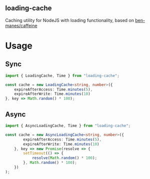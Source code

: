 ## loading-cache
Caching utility for NodeJS with loading functionality, based on [ben-manes/caffeine](https://github.com/ben-manes/caffeine)


# Usage

## Sync
```typescript
import { LoadingCache, Time } from "loading-cache";

const cache = new LoadingCache<string, number>({
    expireAfterAccess: Time.minutes(5),
    expireAfterWrite: Time.minutes(10)
}, key => Math.random() * 100);
```

## Async
```typescript
import { AsyncLoadingCache, Time } from "loading-cache";

const cache = new AsyncLoadingCache<string, number>({
        expireAfterAccess: Time.minutes(5),
        expireAfterWrite: Time.minutes(10)
    }, key => new Promise(resolve => {
        setTimeout(() => {
            resolve(Math.random() * 100);
        }, Math.random() * 100);
    })
);
```
